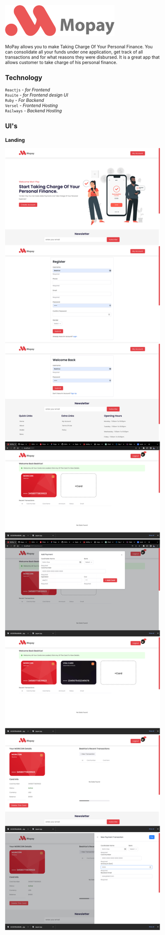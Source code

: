 # <img src="mopay.png" height="100px">  
MoPay allows you to make  Taking Charge Of Your Personal Finance. You can consolidate all your funds under one application, get track of all transactions and for what reasons they were disbursed. 
It is a great app that allows customer to take charge of his personal finance. 
## Technology
<code>Reactjs</code> <i> - for Frontend</i><br/>
<code>Rsuite</code><i> - for Frontend design UI</i><br/>
<code>Ruby</code><i> - For Backend</i><br/>
<code>Versel</code><i> - Frontend Hosting</i><br/>
<code>Railways</code><i> - Backend Hosting</i><br/>

## UI's
### Landing
<img src="home.png" ><img src="register.png" >
<img src="login.png"><img src="dash_before.png" >
<img src="add_card.png" ><img src="dashboard_after.png">
<img src="card_detail.png"><img src="make_payment.png">

